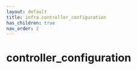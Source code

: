 ```yaml
---
layout: default
title: infra.controller_configuration
has_children: true
nav_order: 2
---
```


# controller_configuration